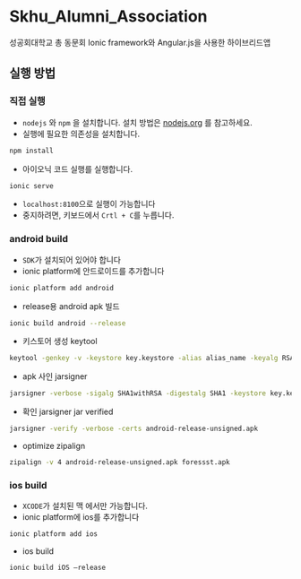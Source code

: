 # Skhu_Alumni_Association

성공회대학교 총 동문회
Ionic framework와 Angular.js을 사용한 하이브리드앱

## 실행 방법

### 직접 실행

 - `nodejs` 와 `npm` 을 설치합니다. 설치 방법은 [nodejs.org](https://nodejs.org) 를 참고하세요.
 - 실행에 필요한 의존성을 설치합니다.

  ```bash
  npm install
  ```
 - 아이오닉 코드 실행를 실행합니다.

  ```bash
  ionic serve
  ```
  - `localhost:8100`으로 실행이 가능합니다
  - 중지하려면, 키보드에서 `Crtl + C`를 누릅니다.

### android build

  - `SDK`가 설치되어 있어야 합니다
  - ionic platform에 안드로이드를 추가합니다

  ```bash
  ionic platform add android
  ```
  - release용 android apk 빌드

  ```bash
  ionic build android --release
  ```
  - 키스토어 생성 keytool

  ```bash
  keytool -genkey -v -keystore key.keystore -alias alias_name -keyalg RSA -keysize 2048 -validity 10000
  ```
  - apk 사인 jarsigner

  ```bash
  jarsigner -verbose -sigalg SHA1withRSA -digestalg SHA1 -keystore key.keystore android-release-unsigned.apk alias_name
  ```

  - 확인 jarsigner jar verified

  ```bash
  jarsigner -verify -verbose -certs android-release-unsigned.apk
  ```

  - optimize zipalign

  ```bash
  zipalign -v 4 android-release-unsigned.apk foressst.apk
  ```
### ios build

  - `XCODE`가 설치된 맥 에서만 가능합니다.
  - ionic platform에 ios를 추가합니다

  ```bash
  ionic platform add ios
  ```
  - ios build

  ```bash
  ionic build iOS —release
  ```
